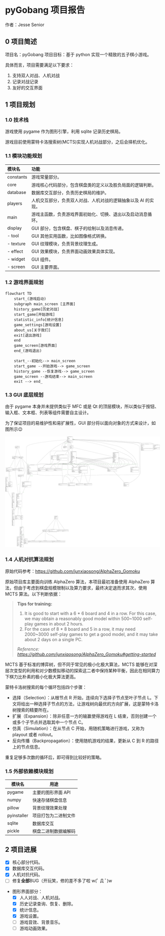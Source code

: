 # pyGobang 项目报告

作者：Jesse Senior

## 0 项目简述

项目名：pyGobang
项目目标：基于 python 实现一个精致的五子棋小游戏。

具体而言，项目需要满足以下要求：

1. 支持双人对战、人机对战
2. 记录对战记录
3. 友好的交互界面

## 1 项目规划

### 1.0 技术栈

游戏使用 pygame 作为图形引擎，利用 sqlite 记录历史棋局。

游戏目前使用蒙特卡洛搜索树(MCTS)实现人机对战部分，之后会择机优化。

### 1.1 模块功能规划

| 模块名    | 功能                                                           |
| :-------- | :------------------------------------------------------------- |
| constants | 游戏常量部分。                                                 |
| core      | 游戏核心代码部分，包含棋盘类的定义以及胜负局面的逻辑判断。     |
| database  | 数据库交互部分，负责历史棋局的维护。                           |
| players   | 人机交互部分，负责双人对战、人机对战的逻辑抽象以及 AI 的实现。 |
| main      | 游戏主函数，负责游戏界面初始化、切换、退出以及启动消息循环。   |
| display   | GUI 部分，包含棋盘、棋子的绘制以及消息传递。                   |
| - tool    | GUI 其他实用函数，比如图像格式转换。                           |
| - texture | GUI 纹理模块，负责背景纹理生成。                               |
| - effect  | GUI 效果模块，负责界面动画效果具体实现。                       |
| - widget  | GUI 组件。                                                     |
| - screen  | GUI 主要界面。                                                 |

### 1.2 游戏界面规划

```mermaid
flowchart TD
    start_(游戏启动)
    subgraph main_screen [主界面]
    history_game[历史对战]
    start_game[开始游戏]
    statistic_info[统计信息]
    game_settings[游戏设置]
    about_us[关于我们]
    exit[退出游戏]
    end
    game_screen[游戏界面]
    end_(游戏退出)

    start_--初始化--> main_screen
    start_game --开始游戏--> game_screen
    history_game --恢复游戏--> game_screen
    game_screen --游戏结束--> main_screen
    exit --> end_
```

### 1.3 GUI 底层规划

由于 pygame 本身并未提供类似于 MFC 或是 Qt 的顶层模块，所以类似于按钮、输入框、文本框、列表等组件需要自主设计。

为了保证项目的易维护性和易扩展性，GUI 部分将以面向对象的方式来设计，如图所示😉

![GUI类图](UML.svg)

### 1.4 人机对抗算法规划

原始代码参考：<https://github.com/junxiaosong/AlphaZero_Gomoku>

原始项目库主要面向训练 AlphaZero 算法，本项目最初准备使用 AlphaZero 算法，但由于考虑到棋盘规模限制以及算力要求，最终决定退而求其次，使用 MCTS 算法。以下判断依据：

> **Tips for training:**
>
> 1. It is good to start with a 6 \* 6 board and 4 in a row. For this case, we may obtain a reasonably good model within 500~1000 self-play games in about 2 hours.
> 2. For the case of 8 \* 8 board and 5 in a row, it may need 2000~3000 self-play games to get a good model, and it may take about 2 days on a single PC.
>
> _Reference: <https://github.com/junxiaosong/AlphaZero_Gomoku#getting-started>_

MCTS 基于标准的博弈树，但不同于常见的极小化极大算法，MCTS 能够在对深层次变型的利用和对少数模拟移动的探索这二者中保持某种平衡，因此在相同算力下棋力比朴素的极小化极大算法更高。

蒙特卡洛树搜索的每个循环包括四个步骤：

- 选择（Selection）：从根节点 R 开始，连续向下选择子节点至叶子节点 L。下文将给出一种选择子节点的方法，让游戏树向最优的方向扩展，这是蒙特卡洛树搜索的精要所在。
- 扩展（Expansion）：除非任意一方的输赢使得游戏在 L 结束，否则创建一个或多个子节点并选取其中一个节点 C。
- 仿真（Simulation）：在从节点 C 开始，用随机策略进行游戏，又称为 playout 或者 rollout。
- 反向传播（Backpropagation）：使用随机游戏的结果，更新从 C 到 R 的路径上的节点信息。

重复足够多次数的循环后，即可得到比较好的策略。

### 1.5 外部依赖模块规划

| 模块名      | 用途                 |
| ----------- | -------------------- |
| pygame      | 主要的图形界面 API   |
| numpy       | 快速存储棋盘信息     |
| pillow      | 背景纹理效果处理     |
| pyinstaller | 项目打包为二进制文件 |
| sqlite      | 数据库交互           |
| pickle      | 棋盘二进制数据编解码 |

## 2 项目进展

- [x] 核心部分代码。
- [x] 数据库交互代码。
- [x] 人机对抗代码。
- [ ] 修复**全部**BUG（开玩笑，修的差不多了啦 w(ﾟ Д ﾟ)w
- 图形界面部分：
  - [x] 人人对战、人机对战。
  - [x] 历史记录查询、恢复、删除。
  - [x] 统计信息。
  - [x] 游戏设置。
  - [ ] 游戏音效、背景音乐。
  - [ ] 游戏动画效果。

